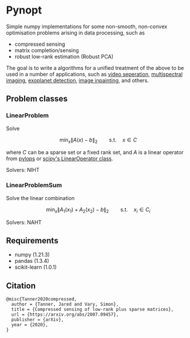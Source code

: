 # Pynopt

Simple numpy implementations for some non-smooth, non-convex optimisation problems arising in data processing, such as
* compressed sensing
* matrix completion/sensing
* robust low-rank estimation (Robust PCA)

The goal is to write a algorithms for a unified treatment of the above to be used in a number of applications, such as [video seperation](https://github.com/simonvary/pynopt/blob/master/examples/example_video.ipynb), [multispectral imaging](https://github.com/simonvary/pynopt/blob/master/examples/example_multispectral_image.ipynb), [exoplanet detection](https://github.com/simonvary/pynopt/blob/master/examples/example_exoplanet.ipynb), [image inpainting](https://github.com/simonvary/pynopt/blob/master/examples/example_image_inpainting.ipynb), and others.


## Problem classes

### LinearProblem
Solve

$$ \min_{x} \big\lVert  A(x) - b \big\rVert_2\qquad \mathrm{s.t.}\quad x \in C$$

where $C$ can be a sparse set or a fixed rank set, and $A$ is a linear operator from [pylops](https://github.com/PyLops/pylops) or [scipy's LinearOperator class](https://docs.scipy.org/doc/scipy/reference/generated/scipy.sparse.linalg.LinearOperator.html).

Solvers: NIHT

### LinearProblemSum
Solve the linear combination

$$ \min_{x} \big\lVert A_1(x_1) + A_2(x_2)  - b \big\rVert_2\qquad \mathrm{s.t.}\quad x_i \in C_i$$

Solvers: NAHT

## Requirements
- numpy (1.21.3)
- pandas (1.3.4)
- scikit-learn (1.0.1)


## Citation
```
@misc{Tanner2020compressed,
  author = {Tanner, Jared and Vary, Simon},  
  title = {Compressed sensing of low-rank plus sparse matrices},
  url = {https://arxiv.org/abs/2007.09457},
  publisher = {arXiv},
  year = {2020},
}
```

